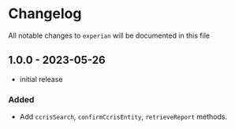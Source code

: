 # Changelog

All notable changes to `experian` will be documented in this file

## 1.0.0 - 2023-05-26

- initial release

### Added
- Add `ccrisSearch`, `confirmCcrisEntity`, `retrieveReport` methods.
